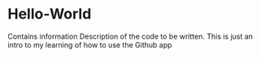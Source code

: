 # Hello-World
Contains information
Description of the code to be written.
This is just an intro to my learning of how to use the Github app

